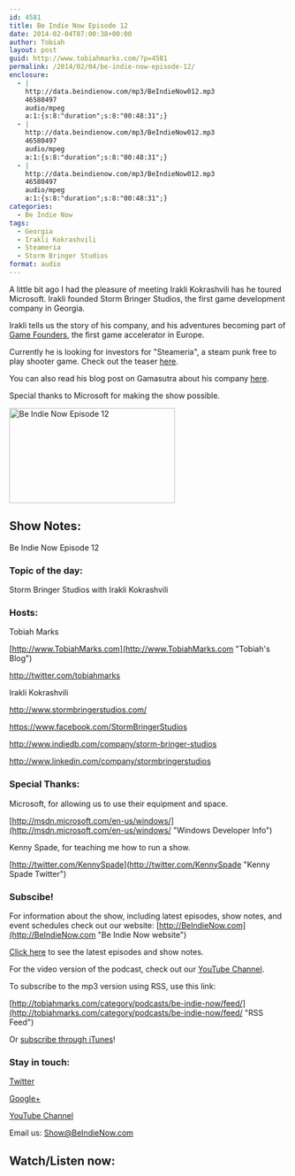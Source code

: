 ```yaml
---
id: 4581
title: Be Indie Now Episode 12
date: 2014-02-04T07:00:38+00:00
author: Tobiah
layout: post
guid: http://www.tobiahmarks.com/?p=4581
permalink: /2014/02/04/be-indie-now-episode-12/
enclosure:
  - |
    http://data.beindienow.com/mp3/BeIndieNow012.mp3
    46580497
    audio/mpeg
    a:1:{s:8:"duration";s:8:"00:48:31";}
  - |
    http://data.beindienow.com/mp3/BeIndieNow012.mp3
    46580497
    audio/mpeg
    a:1:{s:8:"duration";s:8:"00:48:31";}
  - |
    http://data.beindienow.com/mp3/BeIndieNow012.mp3
    46580497
    audio/mpeg
    a:1:{s:8:"duration";s:8:"00:48:31";}
categories:
  - Be Indie Now
tags:
  - Georgia
  - Irakli Kokrashvili
  - Steameria
  - Storm Bringer Studios
format: audio
---
```

A little bit ago I had the pleasure of meeting Irakli Kokrashvili has he toured Microsoft. Irakli founded Storm Bringer Studios, the first game development company in Georgia.

Irakli tells us the story of his company, and his adventures becoming part of <a href="http://gamefounders.com/#/blog/time-to-meet-batch-3-first-game-studio-in-georgia--storm-bringer-studios" target="_blank">Game Founders</a>, the first game accelerator in Europe.

Currently he is looking for investors for "Steameria", a steam punk free to play shooter game. Check out the teaser <a title="Steameria teaser" href="http://youtu.be/D13O8O_T84o" target="_blank">here</a>.

You can also read his blog post on Gamasutra about his company <a href="http://www.gamasutra.com/blogs/IrakliKokrashvili/20131130/205980/Storm_Bringer_Studios__Storm_is_rising_this_time_from_Georgia_.php" target="_blank">here</a>.

Special thanks to Microsoft for making the show possible.

<img alt="Be Indie Now Episode 12" src="/assets/2013/10/BeIndyNowLogo-512h-300x172.png?resize=300%2C172" width="300" height="172" data-recalc-dims="1" />

## Show Notes:

Be Indie Now Episode 12

### Topic of the day:

Storm Bringer Studios with Irakli Kokrashvili

### Hosts:

Tobiah Marks
  
[http://www.TobiahMarks.com](http://www.TobiahMarks.com "Tobiah's Blog")
  
<a title="Tobiah Twitter" href="http://twitter.com/tobiahmarks" target="_blank">http://twitter.com/tobiahmarks</a>

Irakli Kokrashvili
  
<a href="http://www.stormbringerstudios.com/" target="_blank">http://www.stormbringerstudios.com/</a>
  
<a href="https://www.facebook.com/StormBringerStudios" target="_blank">https://www.facebook.com/StormBringerStudios</a>
  
<a href="http://www.indiedb.com/company/storm-bringer-studios" target="_blank">http://www.indiedb.com/company/storm-bringer-studios</a>
  
<a href="http://www.linkedin.com/company/stormbringerstudios" target="_blank">http://www.linkedin.com/company/stormbringerstudios</a>

### Special Thanks:

Microsoft, for allowing us to use their equipment and space.
  
[http://msdn.microsoft.com/en-us/windows/](http://msdn.microsoft.com/en-us/windows/ "Windows Developer Info")
  
Kenny Spade, for teaching me how to run a show.
  
[http://twitter.com/KennySpade](http://twitter.com/KennySpade "Kenny Spade Twitter")

### Subscibe!

For information about the show, including latest episodes, show notes, and event schedules check out our website: [http://BeIndieNow.com](http://BeIndieNow.com "Be Indie Now website")

[Click here](http://tobiahmarks.com/category/podcasts/be-indie-now/ "Be Indie Now episodes and show notes") to see the latest episodes and show notes.

For the video version of the podcast, check out our <a title="YouTube" href="http://www.youtube.com/channel/UCW6QQfnk1In7woq619zgD0g" target="_blank">YouTube Channel</a>.

To subscribe to the mp3 version using RSS, use this link:
  
[http://tobiahmarks.com/category/podcasts/be-indie-now/feed/](http://tobiahmarks.com/category/podcasts/be-indie-now/feed/ "RSS Feed")
  
Or <a title="iTunes" href="https://itunes.apple.com/us/podcast/be-indie-now/id734501818 " target="_blank">subscribe through iTunes</a>!

### Stay in touch:

<a title="Twitter" href="http://twitter.com/BeIndieNow" target="_blank">Twitter</a>
  
<a href="https://plus.google.com/105885018850238693949" target="_blank" rel="publisher">Google+</a>
  
<a title="YouTube" href="http://www.youtube.com/channel/UCW6QQfnk1In7woq619zgD0g" target="_blank">YouTube Channel</a>
  
Email us: <Show@BeIndieNow.com>

## Watch/Listen now: